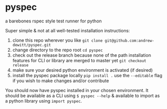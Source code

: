 pyspec
===
a barebones rspec style test runner for python

Super simple & not at all well-tested installation instructions:

1. clone this repo wherever you like
  `git clone git@github.com:andrew-dewitt/pyspec.git`
2. change directory to the repo root 
  `cd pyspec`
2. check out the release branch because none of the path installation 
    features for CLI or library are merged to master yet
  `git checkout release`
3. make sure your desired python environment is activated (if desired)
5. install the pyspec package locally
  `pip install .`
  use the `--editable` flag if you wish to make changes and/or contribute
  
You should now have pyspec installed in your chosen environment. It should be 
available as a CLI using `$ pyspec --help` & available to import as a python library 
using `import pyspec`.
